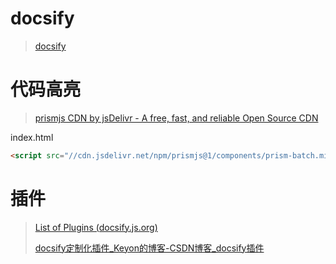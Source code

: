 # docsify

> [docsify](https://docsify.js.org/#/)

# 代码高亮

> [prismjs CDN by jsDelivr - A free, fast, and reliable Open Source CDN](https://cdn.jsdelivr.net/npm/prismjs@1/components/)

index.html

```html
<script src="//cdn.jsdelivr.net/npm/prismjs@1/components/prism-batch.min.js"></script>
```

# 插件

> [List of Plugins (docsify.js.org)](https://docsify.js.org/#/plugins)
>
> [docsify定制化插件_Keyon的博客-CSDN博客_docsify插件](https://blog.csdn.net/Lonelyooacz/article/details/103490545)
